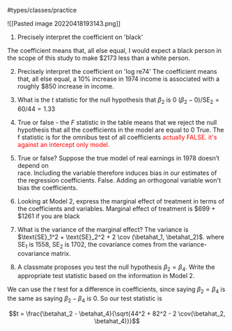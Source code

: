 #types/classes/practice

![[Pasted image 20220418193143.png]]


1. Precisely interpret the coefficient on 'black'

The coefficient means that, all else equal, I would expect a black person in the scope of this study to make $2173 less than a white person.

2. Precisely interpret the coefficient on 'log re74'
The coefficient means that, all else equal, a $10\%$ increase in 1974 income is associated with a roughly $850 increase in income.
3. What is the $t$ statistic for the null hypothesis that $\beta_2$ is $0$
$(\beta_2 - 0)/\text{SE}_2 = 60/44 = 1.33$

4. True or false - the $F$ statistic in the table means that we reject the null hypothesis that all the coefficients in the model are equal to $0$
True. The f statistic is for the omnibus test of all coefficients
<font color=red>actually FALSE. it's against an intercept only model. </font>

5. True or false? Suppose the  true model of real earnings  in 1978 doesn’t depend on  
race. Including the variable  therefore induces bias in our  estimates of the regression  coefficients.
False. Adding an orthogonal variable won't bias the coefficients. 


6. Looking at Model 2, express the marginal effect of treatment in terms of the coefficients and variables. 
Marginal effect of treatment is $699 + $1261 if you are black


7. What is the variance of the marginal effect?
The variance is $\text{SE}_1^2 + \text{SE}_2^2 + 2 \cov (\betahat_1, \betahat_2)$. where $\text{SE}_1$ is 1558, $\text{SE}_2$ is 1702, the covariance comes from the variance-covariance matrix. 

8. A classmate proposes you test the null hypothesis $\beta_2 = \beta_4$. Write the appropriate test statistic based on the information in Model 2. 

We can use the $t$ test for a difference in coefficients, since saying $\beta_2 = \beta_4$ is the same as saying $\beta_2 - \beta_4$ is $0$. So our test statistic is 

$$t = \frac{\betahat_2 - \betahat_4}{\sqrt{44^2 + 82^2 - 2 \cov(\betahat_2, \betahat_4)}}$$